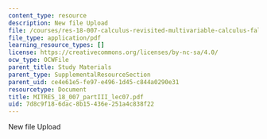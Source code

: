 ```yaml
---
content_type: resource
description: New file Upload
file: /courses/res-18-007-calculus-revisited-multivariable-calculus-fall-2011/7d8c9f186dac8b15436e251a4c838f22_MITRES_18_007_partIII_lec07.pdf
file_type: application/pdf
learning_resource_types: []
license: https://creativecommons.org/licenses/by-nc-sa/4.0/
ocw_type: OCWFile
parent_title: Study Materials
parent_type: SupplementalResourceSection
parent_uid: ce4e61e5-fe97-e496-1d45-c844a0290e31
resourcetype: Document
title: MITRES_18_007_partIII_lec07.pdf
uid: 7d8c9f18-6dac-8b15-436e-251a4c838f22
---
```

New file Upload